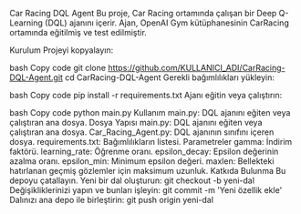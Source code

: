 Car Racing DQL Agent
Bu proje, Car Racing ortamında çalışan bir Deep Q-Learning (DQL) ajanını içerir. Ajan, OpenAI Gym kütüphanesinin CarRacing ortamında eğitilmiş ve test edilmiştir.

Kurulum
Projeyi kopyalayın:

bash
Copy code
git clone https://github.com/KULLANICI_ADI/CarRacing-DQL-Agent.git
cd CarRacing-DQL-Agent
Gerekli bağımlılıkları yükleyin:

bash
Copy code
pip install -r requirements.txt
Ajanı eğitin veya çalıştırın:

bash
Copy code
python main.py
Kullanım
main.py: DQL ajanını eğiten veya çalıştıran ana dosya.
Dosya Yapısı
main.py: DQL ajanını eğiten veya çalıştıran ana dosya.
Car_Racing_Agent.py: DQL ajanının sınıfını içeren dosya.
requirements.txt: Bağımlılıkların listesi.
Parametreler
gamma: İndirim faktörü.
learning_rate: Öğrenme oranı.
epsilon_decay: Epsilon değerinin azalma oranı.
epsilon_min: Minimum epsilon değeri.
maxlen: Bellekteki hatırlanan geçmiş gözlemler için maksimum uzunluk.
Katkıda Bulunma
Bu depoyu çatallayın.
Yeni bir dal oluşturun: git checkout -b yeni-dal
Değişikliklerinizi yapın ve bunları işleyin: git commit -m 'Yeni özellik ekle'
Dalınızı ana depo ile birleştirin: git push origin yeni-dal